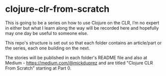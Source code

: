 # clojure-clr-from-scratch
This is going to be a series on how to use Clojure on the CLR, I’m no expert in either but what I learn along the way will be recorded here and hopefully may one day be useful to someone else.

This repo's structure is set out so that each folder contains an article/part or the series, each one building on the next.

The stories will be published in each folder's README file and also at Medium - https://medium.com/@mickduprez and are titled "Clojure CLR From Scratch" starting at Part 0.
